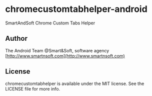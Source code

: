 # chromecustomtabhelper-android
SmartAndSoft Chrome Custom Tabs Helper

## Author

The Android Team @Smart&Soft, software agency [http://www.smartnsoft.com](http://www.smartnsoft.com)

## License

chromecustomtabhelper is available under the MIT license. See the LICENSE file for more info.